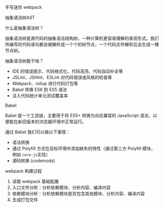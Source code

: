 手写迷你 webpack



抽象语法树AST



什么是抽象语法树？



抽象语法树是源代码的抽象语法结构树，一种计算机更容易理解的表现形式。我们所编写的代码语句都会被解析成一个个的树节点，一个代码文件解析后会生成一棵节点树。



抽象语法树能干啥？



- IDE 的错误提示、代码格式化、代码高亮、代码自动补全等
- JSLint、JSHint、ESLint 对代码错误或风格的检查等
- Webpack、rollup 进行代码打包等
- Babel 转换 ES6 到 ES5 语法
- 注入代码统计单元测试覆盖率



Babel



Babel 是一个工具链，主要用于将 ES5+ 转换为向后兼容的 JavaScript 语法，以便能在新旧版本的浏览器环境中正常运行。



通过 Babel 我们可以做以下事情：

- 语法转换
- 通过 Polyfill 方式在目标环境中添加缺失的特性（通过第三方 Polyfill 模块，例如 `core-js`实现）
- 源码转换 (codemods)



webpack 构建过程



1. 读取 webpack 基础配置
2. 入口文件分析：分析依赖模块、分析内容、编译内容
3. 依赖模块分析：分析依赖模块是否包含其他模块、分析内容、编译内容
4. 生成打包文件





